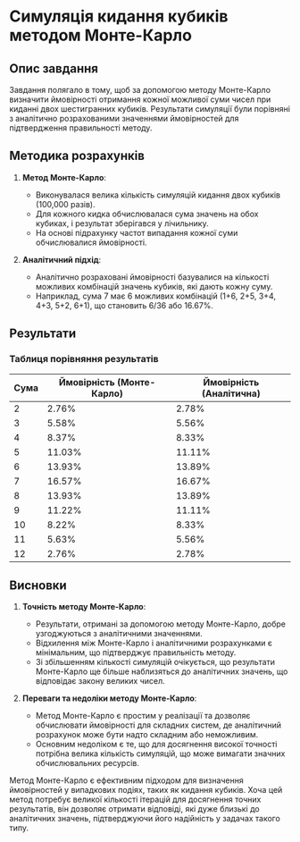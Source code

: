 # Симуляція кидання кубиків методом Монте-Карло

## Опис завдання

Завдання полягало в тому, щоб за допомогою методу Монте-Карло визначити ймовірності отримання кожної можливої суми чисел при киданні двох шестигранних кубиків. Результати симуляції були порівняні з аналітично розрахованими значеннями ймовірностей для підтвердження правильності методу.

## Методика розрахунків

1. **Метод Монте-Карло**:
    - Виконувалася велика кількість симуляцій кидання двох кубиків (100,000 разів).
    - Для кожного кидка обчислювалася сума значень на обох кубиках, і результат зберігався у лічильнику.
    - На основі підрахунку частот випадання кожної суми обчислювалися ймовірності.

2. **Аналітичний підхід**:
    - Аналітично розраховані ймовірності базувалися на кількості можливих комбінацій значень кубиків, які дають кожну суму.
    - Наприклад, сума 7 має 6 можливих комбінацій (1+6, 2+5, 3+4, 4+3, 5+2, 6+1), що становить 6/36 або 16.67%.

## Результати

### Таблиця порівняння результатів

| Сума | Ймовірність (Монте-Карло) | Ймовірність (Аналітична) |
|------|----------------------------|---------------------------|
| 2    | 2.76%                      | 2.78%                     |
| 3    | 5.58%                      | 5.56%                     |
| 4    | 8.37%                      | 8.33%                     |
| 5    | 11.03%                     | 11.11%                    |
| 6    | 13.93%                     | 13.89%                    |
| 7    | 16.57%                     | 16.67%                    |
| 8    | 13.93%                     | 13.89%                    |
| 9    | 11.22%                     | 11.11%                    |
| 10   | 8.22%                      | 8.33%                     |
| 11   | 5.63%                      | 5.56%                     |
| 12   | 2.76%                      | 2.78%                     |

## Висновки

1. **Точність методу Монте-Карло**:
    - Результати, отримані за допомогою методу Монте-Карло, добре узгоджуються з аналітичними значеннями.
    - Відхилення між Монте-Карло і аналітичними розрахунками є мінімальним, що підтверджує правильність методу.
    - Зі збільшенням кількості симуляцій очікується, що результати Монте-Карло ще більше наблизяться до аналітичних значень, що відповідає закону великих чисел.

2. **Переваги та недоліки методу Монте-Карло**:
    - Метод Монте-Карло є простим у реалізації та дозволяє обчислювати ймовірності для складних систем, де аналітичний розрахунок може бути надто складним або неможливим.
    - Основним недоліком є те, що для досягнення високої точності потрібна велика кількість симуляцій, що може вимагати значних обчислювальних ресурсів.

Метод Монте-Карло є ефективним підходом для визначення ймовірностей у випадкових подіях, таких як кидання кубиків. Хоча цей метод потребує великої кількості ітерацій для досягнення точних результатів, він дозволяє отримати відповіді, які дуже близькі до аналітичних значень, підтверджуючи його надійність у задачах такого типу.
